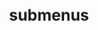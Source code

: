 ---
layout: page
title: submenus
nav: true
nav_order: 8
dropdown: true
children:
    - title: publications
      permalink: /publications/
---